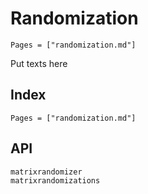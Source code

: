 # Randomization

```@contents
Pages = ["randomization.md"]
```

Put texts here


## Index

```@index
Pages = ["randomization.md"]
```

## API
```@docs
matrixrandomizer
matrixrandomizations
```